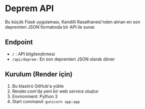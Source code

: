 # Deprem API

Bu küçük Flask uygulaması, Kandilli Rasathanesi'nden alınan en son depremleri JSON formatında bir API ile sunar.

## Endpoint

- `/` : API bilgilendirmesi
- `/api/deprem` : En son depremleri JSON olarak döner

## Kurulum (Render için)

1. Bu klasörü GitHub'a yükle
2. Render.com'da yeni bir web service oluştur
3. Environment: Python 3
4. Start command: `gunicorn app:app`
